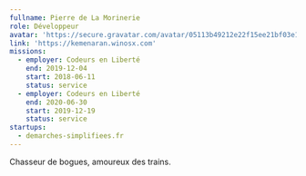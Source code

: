 ```yaml
---
fullname: Pierre de La Morinerie
role: Développeur
avatar: 'https://secure.gravatar.com/avatar/05113b49212e22f15ee21bf03e149d8e.jpg?s=512'
link: 'https://kemenaran.winosx.com'
missions:
  - employer: Codeurs en Liberté
    end: 2019-12-04
    start: 2018-06-11
    status: service
  - employer: Codeurs en Liberté
    end: 2020-06-30
    start: 2019-12-19
    status: service
startups:
  - demarches-simplifiees.fr
---
```


Chasseur de bogues, amoureux des trains.
